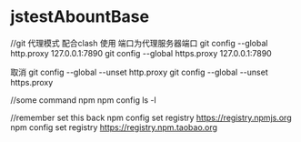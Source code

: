 # jstestAbountBase

//git 代理模式
配合clash 使用 端口为代理服务器端口
git config --global http.proxy 127.0.0.1:7890
git config --global https.proxy 127.0.0.1:7890

取消
 git config --global --unset http.proxy
 git config --global --unset https.proxy




//some command npm 
npm config ls -l 

//remember set this back
npm config set registry https://registry.npmjs.org
npm config set registry https://registry.npm.taobao.org
